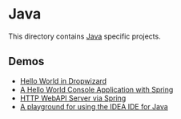 # Java

This directory contains [Java][technology-main] specific projects. 

## Demos

- [Hello World in Dropwizard][dropwizard-hello-world]
- [A Hello World Console Application with Spring][spring-console]
- [HTTP WebAPI Server via Spring][spring-webapi]
- [A playground for using the IDEA IDE for Java][idea-playground]

[technology-main]: https://www.java.com/en/
[spring-console]: ./java-springinit-console/README.md
[spring-webapi]: ./spring-web/README.md
[dropwizard-hello-world]: ./dropwizard-hello-world/
[idea-playground]: ./java-idea-playground/